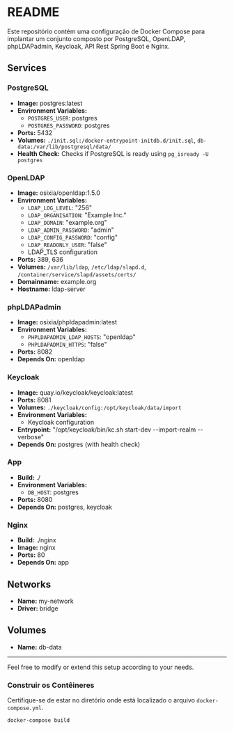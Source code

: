 # README

Este repositório contém uma configuração de Docker Compose para implantar um conjunto composto por PostgreSQL, OpenLDAP, phpLDAPadmin, Keycloak, API Rest Spring Boot e Nginx.
## Services

### PostgreSQL

- **Image:** postgres:latest
- **Environment Variables:**
    - `POSTGRES_USER`: postgres
    - `POSTGRES_PASSWORD`: postgres
- **Ports:** 5432
- **Volumes:** `./init.sql:/docker-entrypoint-initdb.d/init.sql`, `db-data:/var/lib/postgresql/data/`
- **Health Check:** Checks if PostgreSQL is ready using `pg_isready -U postgres`

### OpenLDAP

- **Image:** osixia/openldap:1.5.0
- **Environment Variables:**
    - `LDAP_LOG_LEVEL`: "256"
    - `LDAP_ORGANISATION`: "Example Inc."
    - `LDAP_DOMAIN`: "example.org"
    - `LDAP_ADMIN_PASSWORD`: "admin"
    - `LDAP_CONFIG_PASSWORD`: "config"
    - `LDAP_READONLY_USER`: "false"
    - LDAP_TLS configuration
- **Ports:** 389, 636
- **Volumes:** `/var/lib/ldap`, `/etc/ldap/slapd.d`, `/container/service/slapd/assets/certs/`
- **Domainname:** example.org
- **Hostname:** ldap-server

### phpLDAPadmin

- **Image:** osixia/phpldapadmin:latest
- **Environment Variables:**
    - `PHPLDAPADMIN_LDAP_HOSTS`: "openldap"
    - `PHPLDAPADMIN_HTTPS`: "false"
- **Ports:** 8082
- **Depends On:** openldap

### Keycloak

- **Image:** quay.io/keycloak/keycloak:latest
- **Ports:** 8081
- **Volumes:** `./keycloak/config:/opt/keycloak/data/import`
- **Environment Variables:**
    - Keycloak configuration
- **Entrypoint:** "/opt/keycloak/bin/kc.sh start-dev --import-realm --verbose"
- **Depends On:** postgres (with health check)

### App

- **Build:** ./
- **Environment Variables:**
    - `DB_HOST`: postgres
- **Ports:** 8080
- **Depends On:** postgres, keycloak

### Nginx

- **Build:** ./nginx
- **Image:** nginx
- **Ports:** 80
- **Depends On:** app

## Networks

- **Name:** my-network
- **Driver:** bridge

## Volumes

- **Name:** db-data

---
Feel free to modify or extend this setup according to your needs.

### Construir os Contêineres

Certifique-se de estar no diretório onde está localizado o arquivo `docker-compose.yml`.

```bash
docker-compose build
